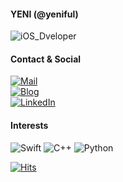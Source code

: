 <!--
![header](https://capsule-render.vercel.app/api?type=waving&color=gradient&customColorList=12&height=300&section=header&text=YENI%20CODE&fontSize=50)
-->

#### YENI (@yeniful) 
![iOS_Dveloper](https://img.shields.io/badge/iOS_App_Developer-000000?style=flat-square&logo=apple&logoColor=white)   

#### Contact & Social
[![Mail](https://img.shields.io/badge/Mail-yeniful@icloud.com-3693F3?style=flat-square&logo=iCloud&logoColor=white)](yeniful@icloud.com)   
[![Blog](https://img.shields.io/badge/Blog-yeniful.me-FFCD00?style=flat-square&logo=Notion&logoColor=white)](https://yeniful.me)   
[![LinkedIn](https://img.shields.io/badge/LinkedIn-Yeni%20Hwang-%230A66C2?style=flat-square&logo=linkedin&logoColor=white)](https://www.linkedin.com/in/yeeun-hwang-9a00ba1b8/)

<!-- #### Languages and Tools -->
#### Interests
![Swift](https://img.shields.io/badge/Swift-F05138?style=flat-square&logo=swift&logoColor=white)
![C++](https://img.shields.io/badge/C++-00599C?style=flat-square&logo=Cplusplus&logoColor=white)
![Python](https://img.shields.io/badge/Python-3776AB?style=flat-square&logo=python&logoColor=white)   

[![Hits](https://hits.seeyoufarm.com/api/count/incr/badge.svg?url=https%3A%2F%2Fgithub.com%2Fyeniful&count_bg=%230C52D3&title_bg=%23000000&icon=&icon_color=%23E7E7E7&title=hits&edge_flat=false)](https://hits.seeyoufarm.com)
